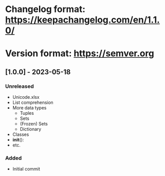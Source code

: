 # Changelog format: https://keepachangelog.com/en/1.1.0/
# Version format: https://semver.org
## [1.0.0] - 2023-05-18

### Unreleased
- Unicode.xlsx
- List comprehension
- More data types
    - Tuples
    - Sets
    - (Frozen) Sets
    - Dictionary
- Classes
- __init__():
- etc.

### Added
- Initial commit
